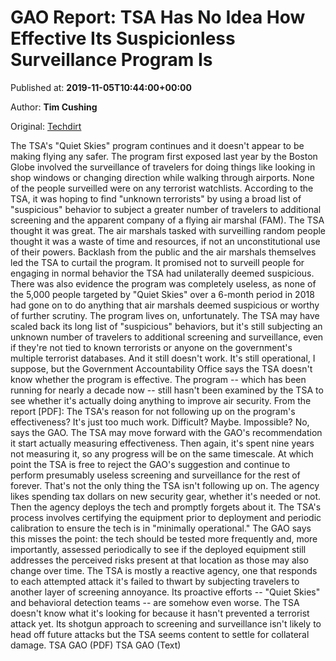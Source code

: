
# GAO Report: TSA Has No Idea How Effective Its Suspicionless Surveillance Program Is

Published at: **2019-11-05T10:44:00+00:00**

Author: **Tim Cushing**

Original: [Techdirt](https://www.techdirt.com/articles/20191104/09240943316/gao-report-tsa-has-no-idea-how-effective-suspicionless-surveillance-program-is.shtml)

The TSA's "Quiet Skies" program continues and it doesn't appear to be making flying any safer. The program first exposed last year by the Boston Globe involved the surveillance of travelers for doing things like looking in shop windows or changing direction while walking through airports.
None of the people surveilled were on any terrorist watchlists. According to the TSA, it was hoping to find "unknown terrorists" by using a broad list of "suspicious" behavior to subject a greater number of travelers to additional screening and the apparent company of a flying air marshal (FAM).
The TSA thought it was great. The air marshals tasked with surveilling random people thought it was a waste of time and resources, if not an unconstitutional use of their powers. Backlash from the public and the air marshals themselves led the TSA to curtail the program. It promised not to surveill people for engaging in normal behavior the TSA had unilaterally deemed suspicious. There was also evidence the program was completely useless, as none of the 5,000 people targeted by "Quiet Skies" over a 6-month period in 2018 had gone on to do anything that air marshals deemed suspicious or worthy of further scrutiny.
The program lives on, unfortunately. The TSA may have scaled back its long list of "suspicious" behaviors, but it's still subjecting an unknown number of travelers to additional screening and surveillance, even if they're not tied to known terrorists or anyone on the government's multiple terrorist databases.
And it still doesn't work. It's still operational, I suppose, but the Government Accountability Office says the TSA doesn't know whether the program is effective. The program -- which has been running for nearly a decade now -- still hasn't been examined by the TSA to see whether it's actually doing anything to improve air security. From the report [PDF]:
The TSA's reason for not following up on the program's effectiveness? It's just too much work.
Difficult? Maybe. Impossible? No, says the GAO.
The TSA may move forward with the GAO's recommendation it start actually measuring effectiveness. Then again, it's spent nine years not measuring it, so any progress will be on the same timescale.
At which point the TSA is free to reject the GAO's suggestion and continue to perform presumably useless screening and surveillance for the rest of forever.
That's not the only thing the TSA isn't following up on. The agency likes spending tax dollars on new security gear, whether it's needed or not.
Then the agency deploys the tech and promptly forgets about it.
The TSA's process involves certifying the equipment prior to deployment and periodic calibration to ensure the tech is in "minimally operational." The GAO says this misses the point: the tech should be tested more frequently and, more importantly, assessed periodically to see if the deployed equipment still addresses the perceived risks present at that location as those may also change over time.
The TSA is mostly a reactive agency, one that responds to each attempted attack it's failed to thwart by subjecting travelers to another layer of screening annoyance. Its proactive efforts -- "Quiet Skies" and behavioral detection teams -- are somehow even worse. The TSA doesn't know what it's looking for because it hasn't prevented a terrorist attack yet. Its shotgun approach to screening and surveillance isn't likely to head off future attacks but the TSA seems content to settle for collateral damage.
TSA GAO (PDF) TSA GAO (Text)
